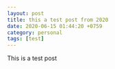 ```yaml
---
layout: post
title: this a test post from 2020
date: 2020-06-15 01:44:20 +0759
category: personal
tags: [test]
---
```


This is a test post

